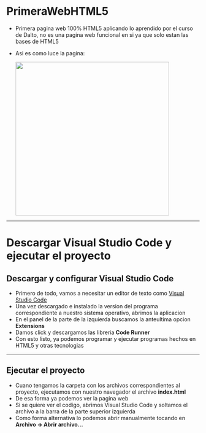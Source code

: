 # PrimeraWebHTML5
* Primera pagina web 100% HTML5 aplicando lo aprendido por el curso de Dalto, no es una pagina web funcional en si ya que solo estan las bases de HTML5
* Asi es como luce la pagina:

    <img width=400 src=https://github.com/MarcoPaoletta/PrimeraWebHTML5/blob/main/Demostration.gif>

---

# Descargar Visual Studio Code y ejecutar el proyecto

## Descargar y configurar Visual Studio Code
* Primero de todo, vamos a necesitar un editor de texto como [Visual Studio Code](https://code.visualstudio.com/download)
* Una vez descargado e instalado la version del programa correspondiente a nuestro sistema operativo, abrimos la aplicacion
* En el panel de la parte de la izquierda buscamos la anteultima opcion **Extensions**
* Damos click y descargamos las libreria **Code Runner**
* Con esto listo, ya podemos programar y ejecutar programas hechos en HTML5 y otras tecnologias

---

## Ejecutar el proyecto
* Cuano tengamos la carpeta con los archivos correspondientes al proyecto, ejecutamos con nuestro navegador el archivo **index.html**
* De esa forma ya podemos ver la pagina web
* Si se quiere ver el codigo, abrimos Visual Studio Code y soltamos el archivo a la barra de la parte superior izquierda
* Como forma alternativa lo podemos abrir manualmente tocando en **Archivo -> Abrir archivo...**